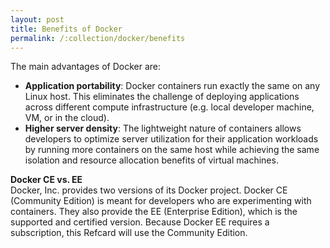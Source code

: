 ```yaml
---
layout: post
title: Benefits of Docker
permalink: /:collection/docker/benefits
---
```


The main advantages of Docker are:
-	**Application portability**: Docker containers run exactly the same on any Linux host. This eliminates the challenge of deploying applications across different compute infrastructure (e.g. local developer machine, VM, or in the cloud).
-	**Higher server density**: The lightweight nature of containers allows developers to optimize server utilization for their application workloads by running more containers on the same host while achieving the same isolation and resource allocation benefits of virtual machines.

**Docker CE vs. EE**  
Docker, Inc. provides two versions of its Docker project. Docker CE (Community Edition) is meant for developers who are experimenting with containers. They also provide the EE (Enterprise Edition), which is the supported and certified version.
Because Docker EE requires a subscription, this Refcard will use the Community Edition.
